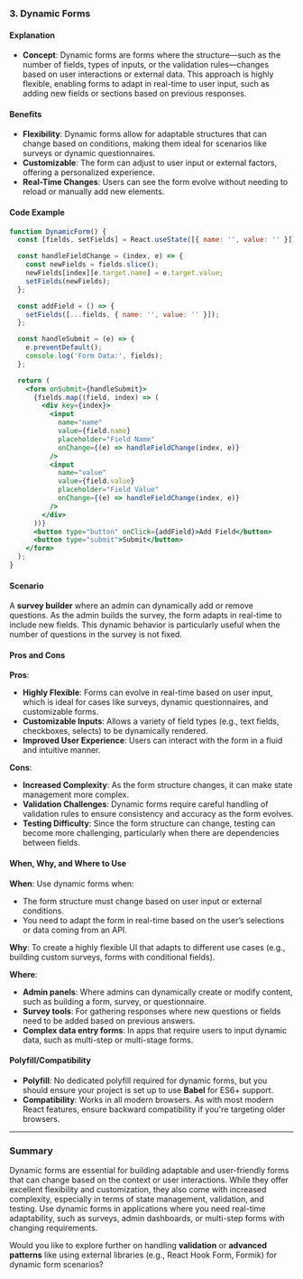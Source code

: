 ### 3. Dynamic Forms

#### Explanation

- **Concept**: Dynamic forms are forms where the structure—such as the number of fields, types of inputs, or the validation rules—changes based on user interactions or external data. This approach is highly flexible, enabling forms to adapt in real-time to user input, such as adding new fields or sections based on previous responses.

#### Benefits

- **Flexibility**: Dynamic forms allow for adaptable structures that can change based on conditions, making them ideal for scenarios like surveys or dynamic questionnaires.
- **Customizable**: The form can adjust to user input or external factors, offering a personalized experience.
- **Real-Time Changes**: Users can see the form evolve without needing to reload or manually add new elements.

#### Code Example

```jsx
function DynamicForm() {
  const [fields, setFields] = React.useState([{ name: '', value: '' }]);

  const handleFieldChange = (index, e) => {
    const newFields = fields.slice();
    newFields[index][e.target.name] = e.target.value;
    setFields(newFields);
  };

  const addField = () => {
    setFields([...fields, { name: '', value: '' }]);
  };

  const handleSubmit = (e) => {
    e.preventDefault();
    console.log('Form Data:', fields);
  };

  return (
    <form onSubmit={handleSubmit}>
      {fields.map((field, index) => (
        <div key={index}>
          <input
            name="name"
            value={field.name}
            placeholder="Field Name"
            onChange={(e) => handleFieldChange(index, e)}
          />
          <input
            name="value"
            value={field.value}
            placeholder="Field Value"
            onChange={(e) => handleFieldChange(index, e)}
          />
        </div>
      ))}
      <button type="button" onClick={addField}>Add Field</button>
      <button type="submit">Submit</button>
    </form>
  );
}
```

#### Scenario

A **survey builder** where an admin can dynamically add or remove questions. As the admin builds the survey, the form adapts in real-time to include new fields. This dynamic behavior is particularly useful when the number of questions in the survey is not fixed.

#### Pros and Cons

**Pros**:
- **Highly Flexible**: Forms can evolve in real-time based on user input, which is ideal for cases like surveys, dynamic questionnaires, and customizable forms.
- **Customizable Inputs**: Allows a variety of field types (e.g., text fields, checkboxes, selects) to be dynamically rendered.
- **Improved User Experience**: Users can interact with the form in a fluid and intuitive manner.

**Cons**:
- **Increased Complexity**: As the form structure changes, it can make state management more complex.
- **Validation Challenges**: Dynamic forms require careful handling of validation rules to ensure consistency and accuracy as the form evolves.
- **Testing Difficulty**: Since the form structure can change, testing can become more challenging, particularly when there are dependencies between fields.

#### When, Why, and Where to Use

**When**: Use dynamic forms when:
- The form structure must change based on user input or external conditions.
- You need to adapt the form in real-time based on the user’s selections or data coming from an API.

**Why**: To create a highly flexible UI that adapts to different use cases (e.g., building custom surveys, forms with conditional fields).

**Where**:
- **Admin panels**: Where admins can dynamically create or modify content, such as building a form, survey, or questionnaire.
- **Survey tools**: For gathering responses where new questions or fields need to be added based on previous answers.
- **Complex data entry forms**: In apps that require users to input dynamic data, such as multi-step or multi-stage forms.

#### Polyfill/Compatibility

- **Polyfill**: No dedicated polyfill required for dynamic forms, but you should ensure your project is set up to use **Babel** for ES6+ support.
- **Compatibility**: Works in all modern browsers. As with most modern React features, ensure backward compatibility if you're targeting older browsers.

---

### Summary

Dynamic forms are essential for building adaptable and user-friendly forms that can change based on the context or user interactions. While they offer excellent flexibility and customization, they also come with increased complexity, especially in terms of state management, validation, and testing. Use dynamic forms in applications where you need real-time adaptability, such as surveys, admin dashboards, or multi-step forms with changing requirements. 

Would you like to explore further on handling **validation** or **advanced patterns** like using external libraries (e.g., React Hook Form, Formik) for dynamic form scenarios?